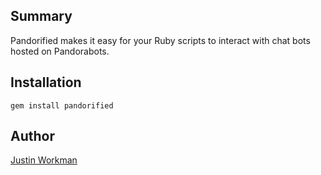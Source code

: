 Summary
-------

Pandorified makes it easy for your Ruby scripts to interact with chat bots hosted on Pandorabots.

Installation
------------

	gem install pandorified

Author
------

[Justin Workman](mailto:xtagon@gmail.com)
